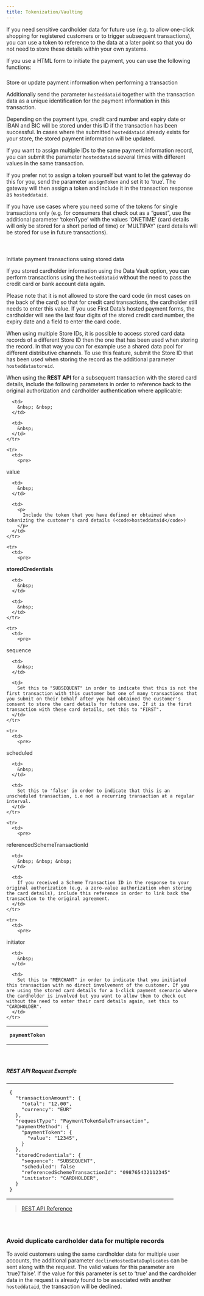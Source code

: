 ```yaml
---
title: Tokenization/Vaulting
---
```


If you need sensitive cardholder data for future use (e.g. to allow&nbsp;one-click shopping for registered customers or to trigger subsequent transactions), you can use a token to reference to the data at a later point so that you do not need to store these details within your own systems.

If you use a HTML form to initiate the payment, you can use the following functions:

###  
Store or update payment information when performing a transaction

Additionally send the parameter `hosteddataid` together with the transaction data as a unique identification for the payment information in this transaction.

Depending on the payment type, credit card number and expiry date or IBAN and BIC will be stored under this ID if the transaction has been successful. In cases where the submitted `hosteddataid` already exists for your store, the stored payment information will be updated.

If you want to assign multiple IDs to the same payment information record, you can submit the parameter `hosteddataid` several times with different values in the same transaction.

If you prefer not to assign a token yourself but want to let the gateway do this for you, send the parameter `assignToken` and set it to ‘true’. The gateway will then assign a token and include it in the transaction response as `hosteddataid`.

If you have use cases where you need some of the tokens for single transactions only (e.g. for consumers that check out as a “guest”, use the additional parameter ‘tokenType’ with the values ‘ONETIME’ (card details will only be stored for a short period of time) or ‘MULTIPAY’ (card details will be stored for use in future transactions).

&nbsp;

###  
Initiate payment transactions using stored data

If you stored cardholder information using the Data Vault option, you can perform transactions using the `hosteddataid` without the need to pass the credit card or bank account data again.

Please note that it is not allowed to store the card code (in most cases on the back of the card) so that for credit card transactions, the cardholder still needs to enter this value. If you use First Data’s hosted payment forms, the cardholder will see the last four digits of the stored credit card number, the expiry date and a field to enter the card code.

When using multiple Store IDs, it is possible to access stored card data records of a different Store ID then the one that has been used when storing the record. In that way you can for example use a shared data pool for different distributive channels. To use this feature, submit the Store ID that has been used when storing the record as the additional parameter `hosteddatastoreid`.

When using the **REST API** for a subsequent transaction with the stored card details, include the following parameters in order to reference back to the original authorization and cardholder authentication where applicable:

<table>
  <tbody>
    <tr>
      <td>
        <pre>
<strong>paymentToken</strong></pre>
      </td>
      
      <td>
        &nbsp; &nbsp;
      </td>
      
      <td>
        &nbsp;
      </td>
    </tr>
    
    <tr>
      <td>
        <pre>
value</pre>
      </td>
      
      <td>
        &nbsp;
      </td>
      
      <td>
        <p>
          Include the token that you have defined or obtained when tokenizing the customer's card details (<code>hosteddataid</code>)
        </p>
      </td>
    </tr>
    
    <tr>
      <td>
        <pre>
<strong>storedCredentials</strong></pre>
      </td>
      
      <td>
        &nbsp;
      </td>
      
      <td>
        &nbsp;
      </td>
    </tr>
    
    <tr>
      <td>
        <pre>
sequence</pre>
      </td>
      
      <td>
        &nbsp;
      </td>
      
      <td>
        Set this to "SUBSEQUENT" in order to indicate that this is not the first transaction with this customer but one of many transactions that you submit on their behalf after you had obtained the customer's consent to store the card details for future use. If it is the first transaction with these card details, set this to "FIRST".
      </td>
    </tr>
    
    <tr>
      <td>
        <pre>
scheduled</pre>
      </td>
      
      <td>
        &nbsp;
      </td>
      
      <td>
        Set this to 'false' in order to indicate that this is an unscheduled transaction, i.e not a recurring transaction at a regular interval.
      </td>
    </tr>
    
    <tr>
      <td>
        <pre>
referencedSchemeTransactionId</pre>
      </td>
      
      <td>
        &nbsp; &nbsp; &nbsp;
      </td>
      
      <td>
        If you received a Scheme Transaction ID in the response to your original authorization (e.g. a zero-value authorization when storing the card details), include this reference in order to link back the transaction to the original agreement.
      </td>
    </tr>
    
    <tr>
      <td>
        <pre>
initiator</pre>
      </td>
      
      <td>
        &nbsp;
      </td>
      
      <td>
        Set this to "MERCHANT" in order to indicate that you initiated this transaction with no direct involvement of the customer. If you are using the stored card details for a 1-click payment scenario where the cardholder is involved but you want to allow them to check out without the need to enter their card details again, set this to "CARDHOLDER".
      </td>
    </tr>
  </tbody>
</table>

##### &nbsp;

##### REST API Request Example

<table>
  <tbody>
    <tr>
      <td>
        <pre>
{
  "transactionAmount": {
    "total": "12.00",
    "currency": "EUR"
  },
  "requestType": "PaymentTokenSaleTransaction",
  "paymentMethod": {
    "paymentToken": {
      "value": "12345",
    }
  },
  "storedCredentials": {
    "sequence": "SUBSEQUENT",
    "scheduled": false
    "referencedSchemeTransactionId": "098765432112345"
    "initiator": "CARDHOLDER",
  }
}</pre>
      </td>
    </tr>
  </tbody>
</table>

> [REST API Reference][1]&nbsp;

### &nbsp;

### Avoid duplicate cardholder data for multiple records

To avoid customers using the same cardholder data for multiple user accounts, the additional parameter `declineHostedDataDuplicates` can be sent along with the request. The valid values for this parameter are ‘true’/’false’. If the value for this parameter is set to ‘true’ and the cardholder data in the request is already found to be associated with another `hosteddataid`, the transaction will be declined.

 [1]: https://docs.firstdata.com/org/gateway/docs/api
